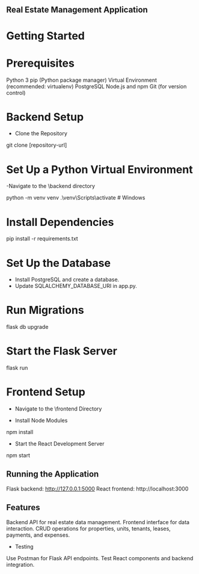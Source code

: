 ## Real Estate Management Application

# Getting Started

# Prerequisites

Python 3
pip (Python package manager)
Virtual Environment (recommended: virtualenv)
PostgreSQL
Node.js and npm
Git (for version control)

# Backend Setup
- Clone the Repository

git clone [repository-url]

# Set Up a Python Virtual Environment

-Navigate to the \backend directory

python -m venv venv
.\venv\Scripts\activate  # Windows

# Install Dependencies

pip install -r requirements.txt

# Set Up the Database

- Install PostgreSQL and create a database.
- Update SQLALCHEMY_DATABASE_URI in app.py.

# Run Migrations

flask db upgrade

# Start the Flask Server

flask run

# Frontend Setup

- Navigate to the \frontend Directory

- Install Node Modules

npm install

- Start the React Development Server

npm start

## Running the Application

Flask backend: http://127.0.0.1:5000
React frontend: http://localhost:3000

## Features

Backend API for real estate data management.
Frontend interface for data interaction.
CRUD operations for properties, units, tenants, leases, payments, and expenses.

- Testing

Use Postman for Flask API endpoints.
Test React components and backend integration.